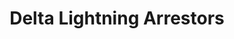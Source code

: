 ---
title: "Delta Lightning Arrestors"
url: /big-spring/delta-lightning-arrestors/
shop: Elektrisch
---
